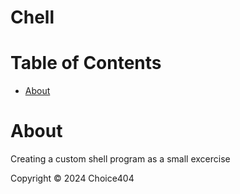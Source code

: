 # Chell

# Table of Contents

- [About](#about)

# About

Creating a custom shell program as a small excercise

Copyright &copy; 2024 Choice404
